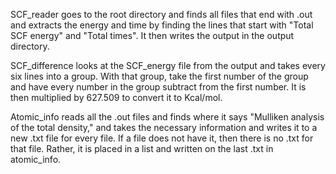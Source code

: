 SCF_reader goes to the root directory and finds all files that end with .out and extracts the energy and time by finding the lines that start with "Total SCF energy" and "Total times". It then writes the output in the output directory.

SCF_difference looks at the SCF_energy file from the output and takes every six lines into a group. With that group, take the first number of the group and have every number in the group subtract from the first number. It is then multiplied by 627.509 to convert it to Kcal/mol.

Atomic_info reads all the .out files and finds where it says "Mulliken analysis of the total density," and takes the necessary information and writes it to a new .txt file for every file. If a file does not have it, then there is no .txt for that file. Rather, it is placed in a list and written on the last .txt in atomic_info.